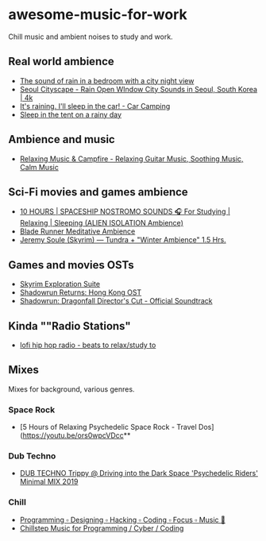 # awesome-music-for-work

Chill music and ambient noises to study and work.


## Real world ambience

- [The sound of rain in a bedroom with a city night view](https://youtu.be/OFgmRcJRdVM)
- [Seoul Cityscape - Rain Open WIndow City Sounds in Seoul, South Korea | 4k](https://youtu.be/eXsAyB1nUFg)
- [It's raining. I'll sleep in the car! - Car Camping](https://youtu.be/qJwPrKtHCv0)
- [Sleep in the tent on a rainy day](https://youtu.be/-N9rb2QDqrw)

## Ambience and music

- [Relaxing Music & Campfire - Relaxing Guitar Music, Soothing Music, Calm Music](https://youtu.be/5gBJrZmbGLo)


## Sci-Fi movies and games ambience

- [10 HOURS | SPACESHIP NOSTROMO SOUNDS 🎧 For Studying | Relaxing | Sleeping (ALIEN ISOLATION Ambience)](https://youtu.be/Wckh13WthAw)
- [Blade Runner Meditative Ambience](https://youtu.be/cuCqn07EOKk)
- [Jeremy Soule (Skyrim) — Tundra + "Winter Ambience" 1.5 Hrs.](https://youtu.be/x7BCa9Y8Of8)

## Games and movies OSTs

- [Skyrim Exploration Suite](https://youtu.be/xWtfo9kuRTU)
- [Shadowrun Returns: Hong Kong OST](https://youtu.be/2OqqbesJ-Ks)
- [Shadowrun: Dragonfall Director's Cut - Official Soundtrack](https://youtu.be/LhcoP8SnZZo)


## Kinda ""Radio Stations"

- [lofi hip hop radio - beats to relax/study to](https://youtu.be/5qap5aO4i9A)


## Mixes

Mixes for background, various genres.

### Space Rock

- [5 Hours of Relaxing Psychedelic Space Rock - Travel Dos](https://youtu.be/ors0wpcVDcc**

### Dub Techno

- [DUB TECHNO Trippy @ Driving into the Dark Space 'Psychedelic Riders' Minimal MIX 2019](https://youtu.be/pdw8IBb24ZM)

### Chill

- [Programming ▫️ Designing ▫️ Hacking ▫️ Coding ▫️ Focus ▫️ Music 🧬](https://youtu.be/hGIW2fDb0jg)
- [Chillstep Music for Programming / Cyber / Coding](https://youtu.be/M5QY2_8704o)

